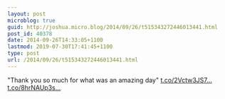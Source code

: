 ```yaml
---
layout: post
microblog: true
guid: http://joshua.micro.blog/2014/09/26/t515343272446013441.html
post_id: 40378
date: 2014-09-26T14:33:05+1100
lastmod: 2019-07-30T17:41:45+1100
type: post
url: /2014/09/26/t515343272446013441.html
---
```

"Thank you so much for what was an amazing day" [t.co/2Vctw3JS7...](http://t.co/2Vctw3JS7H) [t.co/8hrNAUp3s...](http://t.co/8hrNAUp3sc)
